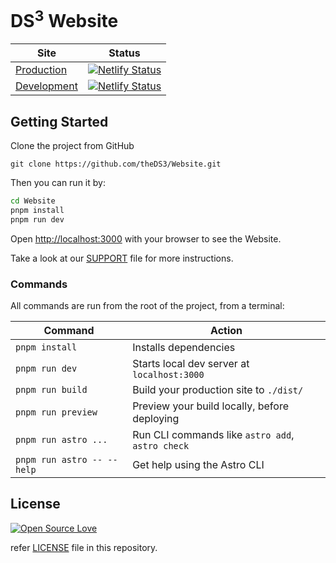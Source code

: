 # DS<sup>3</sup> Website

| Site                                   | Status                                                                                                                                                        |
| -------------------------------------- | ------------------------------------------------------------------------------------------------------------------------------------------------------------- |
| [Production](https://ds3utsc.com)      | [![Netlify Status](https://api.netlify.com/api/v1/badges/14115eba-7e02-4351-80ce-9da8a136ca6b/deploy-status)](https://app.netlify.com/sites/ds3-main/deploys) |
| [Development](https://dev.ds3utsc.com) | [![Netlify Status](https://api.netlify.com/api/v1/badges/a69e3dee-1833-4ec8-a5ba-a62b66e9714c/deploy-status)](https://app.netlify.com/sites/ds3-dev/deploys)  |

## Getting Started

Clone the project from GitHub

```git
git clone https://github.com/theDS3/Website.git
```

Then you can run it by:

```sh
cd Website
pnpm install
pnpm run dev
```

Open [http://localhost:3000](http://localhost:3000) with your browser to see the
Website.

Take a look at our [SUPPORT](./SUPPORT.md) file for more instructions.

### Commands

All commands are run from the root of the project, from a terminal:

| Command                    | Action                                           |
| -------------------------- | ------------------------------------------------ |
| `pnpm install`             | Installs dependencies                            |
| `pnpm run dev`             | Starts local dev server at `localhost:3000`      |
| `pnpm run build`           | Build your production site to `./dist/`          |
| `pnpm run preview`         | Preview your build locally, before deploying     |
| `pnpm run astro ...`       | Run CLI commands like `astro add`, `astro check` |
| `pnpm run astro -- --help` | Get help using the Astro CLI                     |

## License

[![Open Source Love](https://badges.frapsoft.com/os/mit/mit.svg?v=102)](LICENSE)

refer [LICENSE](./LICENSE.md) file in this repository.
